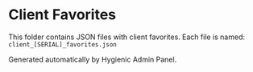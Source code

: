 
# Client Favorites

This folder contains JSON files with client favorites.
Each file is named: `client_[SERIAL]_favorites.json`

Generated automatically by Hygienic Admin Panel.
